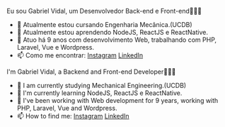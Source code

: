 Eu sou Gabriel Vidal, um Desenvolvedor Back-end e Front-end👩🏼‍💻
- 🔭 Atualmente estou cursando Engenharia Mecânica.(UCDB)
- 🌱 Atualmente estou aprendendo NodeJS, ReactJS e ReactNative.
- 📲 Atuo há 9 anos com desenvolvimento Web, trabalhando com PHP, Laravel, Vue e Wordpress.
- 📫 Como me encontrar:  <a href="https://www.instagram.com/vidal_s3c/">Instagram</a> <a href="https://www.linkedin.com/in/vidalg/">LinkedIn</a>

I'm Gabriel Vidal, a Backend and Front-end Developer👩🏼‍💻
- 🔭 I am currently studying Mechanical Engineering.(UCDB)
- 🌱 I'm currently learning NodeJS, ReactJS e ReactNative.
- 📲 I've been working with Web development for 9 years, working with PHP, Laravel, Vue and Wordpress.
- 📫 How to find me: <a href="https://www.instagram.com/vidal_s3c/">Instagram</a> <a href="https://www.linkedin.com/in/vidalg/">LinkedIn</a>
